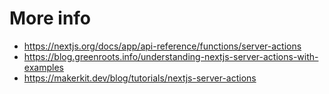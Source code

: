 # More info
* https://nextjs.org/docs/app/api-reference/functions/server-actions
* https://blog.greenroots.info/understanding-nextjs-server-actions-with-examples
* https://makerkit.dev/blog/tutorials/nextjs-server-actions